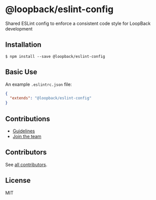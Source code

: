 # @loopback/eslint-config

Shared ESLint config to enforce a consistent code style for LoopBack development

## Installation

```shell
$ npm install --save @loopback/eslint-config
```

## Basic Use

An example `.eslintrc.json` file:

```json
{
  "extends": "@loopback/eslint-config"
}
```

## Contributions

- [Guidelines](https://github.com/strongloop/loopback-next/blob/master/docs/CONTRIBUTING.md)
- [Join the team](https://github.com/strongloop/loopback-next/issues/110)

## Contributors

See
[all contributors](https://github.com/strongloop/loopback-next/graphs/contributors).

## License

MIT
